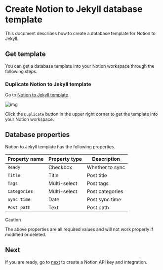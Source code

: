 # Create Notion to Jekyll database template

This document describes how to create a database template for Notion to Jekyll.

## Get template

You can get a database template into your Notion workspace through the following steps.

### Duplicate Notion to Jekyll template

Go
to [Notion to Jekyll template](https://dorian-nasturtium-042.notion.site/79f7226185a74e49a974c475f47fae97?v=de1dc4c1af8e4200918889b7e2d98ad5).

![img](https://github.com/whatasame/notion-to-jekyll/assets/97666463/bed883bd-9207-42af-b43e-50e153012ef2)

Click the `Duplicate` button in the upper right corner to get the template into your Notion workspace.

## Database properties

Notion to Jekyll template has the following properties.

| Property name                   | Property type | Description     |
|---------------------------------|---------------|-----------------|
| `Ready`      | Checkbox      | Whether to sync | 
| `Title`      | Title         | Post title      |
| `Tags`       | Multi-select  | Post tags       |
| `Categories` | Multi-select  | Post categories |
| `Sync time`  | Date          | Post sync time  |
| `Post path`  | Text          | Post path       |

> [!CAUTION]
>
> The above properties are all required values and will not work properly if modified or deleted.

## Next

If you are ready, go to [next](./notion-api-key-integration.md) to create a Notion API key and integration.
